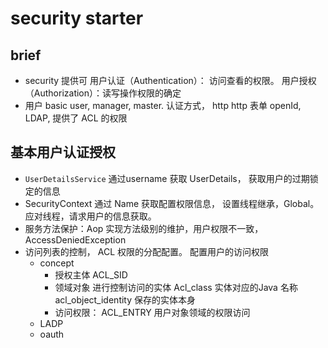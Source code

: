 # security starter

## brief

- security 提供可 用户认证（Authentication）： 访问查看的权限。  用户授权（Authorization）：读写操作权限的确定
- 用户 basic user, manager, master. 认证方式， http http 表单 openId, LDAP, 提供了 ACL 的权限

## 基本用户认证授权

- ```UserDetailsService``` 通过username 获取 UserDetails， 获取用户的过期锁定的信息
- SecurityContext 通过 Name 获取配置权限信息， 设置线程继承，Global。 应对线程，请求用户的信息获取。
- 服务方法保护：Aop 实现方法级别的维护，用户权限不一致， AccessDeniedException
- 访问列表的控制， ACL 权限的分配配置。 配置用户的访问权限
  - concept
    - 授权主体 ACL_SID
    - 领域对象 进行控制访问的实体 Acl_class 实体对应的Java 名称 acl_object_identity 保存的实体本身
    - 访问权限： ACL_ENTRY 用户对象领域的权限访问
  - LADP
  - oauth